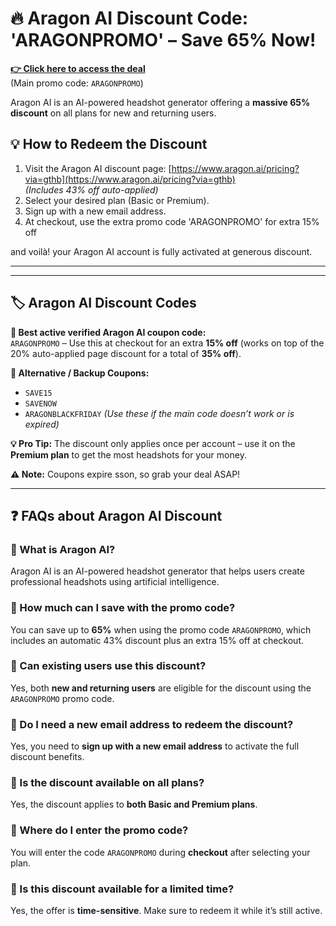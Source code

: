 # 🔥 Aragon AI Discount Code: 'ARAGONPROMO' – Save 65% Now!

[**👉 Click here to access the deal**](https://www.aragon.ai/pricing?via=gthb)  
(Main promo code: `ARAGONPROMO`)

Aragon AI is an AI-powered headshot generator offering a **massive 65% discount** on all plans for new and returning users.



## 💡 How to Redeem the Discount

1. Visit the Aragon AI discount page:
   [https://www.aragon.ai/pricing?via=gthb](https://www.aragon.ai/pricing?via=gthb)  
   *(Includes 43% off auto-applied)*
2. Select your desired plan (Basic or Premium).
3. Sign up with a new email address.
4. At checkout, use the extra promo code 'ARAGONPROMO' for extra 15% off

and voilà! your Aragon AI account is fully activated at generous discount.


---
---

## 🏷️ Aragon AI Discount Codes

**🔹 Best active verified Aragon AI coupon code:**  
`ARAGONPROMO` – Use this at checkout for an extra **15% off** (works on top of the 20% auto-applied page discount for a total of **35% off**).

**🔸 Alternative / Backup Coupons:**  
- `SAVE15`
- `SAVENOW`
- `ARAGONBLACKFRIDAY`
*(Use these if the main code doesn’t work or is expired)*

**💡 Pro Tip:** The discount only applies once per account – use it on the **Premium plan** to get the most headshots for your money.

**⚠️ Note:** Coupons expire sson, so grab your deal ASAP!



---

## ❓ FAQs about Aragon AI Discount

### 🔹 What is Aragon AI?

Aragon AI is an AI-powered headshot generator that helps users create professional headshots using artificial intelligence.

### 🔹 How much can I save with the promo code?

You can save up to **65%** when using the promo code `ARAGONPROMO`, which includes an automatic 43% discount plus an extra 15% off at checkout.

### 🔹 Can existing users use this discount?

Yes, both **new and returning users** are eligible for the discount using the `ARAGONPROMO` promo code.

### 🔹 Do I need a new email address to redeem the discount?

Yes, you need to **sign up with a new email address** to activate the full discount benefits.

### 🔹 Is the discount available on all plans?

Yes, the discount applies to **both Basic and Premium plans**.

### 🔹 Where do I enter the promo code?

You will enter the code `ARAGONPROMO` during **checkout** after selecting your plan.

### 🔹 Is this discount available for a limited time?

Yes, the offer is **time-sensitive**. Make sure to redeem it while it’s still active.

